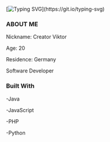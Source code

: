 [![Typing SVG](https://readme-typing-svg.herokuapp.com?color=%23ED1DF7&center=true&vCenter=true&multiline=true&width=1000&height=80&lines=Welcome+to+my+Profile.;I'm+a+Developer;and+Viktor+Main+in+LoL.)](https://git.io/typing-svg)



<h3>ABOUT ME</h3>
  <p>Nickname: Creator Viktor</p>
  <p>Age: 20</p>
  <p>Residence: Germany</p>
  <p>Software Developer</p>
<h3>Built With</h3>
  <p>-Java</p>
  <p>-JavaScript</p>
  <p>-PHP</p>
  <p>-Python</p>
<!---
CreatorViktor/CreatorViktor is a ✨ special ✨ repository because its `README.md` (this file) appears on your GitHub profile.
You can click the Preview link to take a look at your changes.
--->
